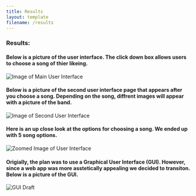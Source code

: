 ```yaml
---
title: Results
layout: template
filename: /results
--- 
```

### Results:

#### Below is a picture of the user interface. The click down box allows users to choose a song of thier likeing.



![Image of Main User Interface](/ComputerMusic/pictures/mainpage.png?raw=true)




#### Below is a picture of the second user interface page that appears after you choose a song. Depending on the song, diffrent images will appear with a picture of the band.



![Image of Second User Interface](/ComputerMusic/pictures/main2.png?raw=true)



#### Here is an up close look at the options for choosing a song. We ended up with 5 song options.


![Zoomed Image of User Interface](/ComputerMusic/pictures/File_000.jpeg?raw=true)


#### Origially, the plan was to use a Graphical User Interface (GUI). However, since a web app was more asstetically appealing we decided to transiton. Below is a picture of the GUI.


![GUI Draft](/ComputerMusic/pictures/GUIDRAFT.png?raw=true)


